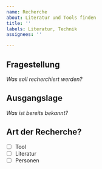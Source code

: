```yaml
---
name: Recherche
about: Literatur und Tools finden
title: ''
labels: Literatur, Technik
assignees: ''

---
```


## Fragestellung

*Was soll recherchiert werden?*

## Ausgangslage

*Was ist bereits bekannt?*

## Art der Recherche?

- [ ] Tool
- [ ] Literatur
- [ ] Personen
